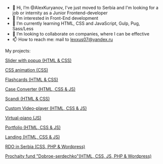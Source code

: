 - 👋 Hi, I’m @AlexKuryanov, I've just moved to Serbia and I'm looking for a job or internity as a Junior Frontend-developer
- 👀 I’m interested in Front-End development
- 🌱 I’m currently learning HTML, CSS and JavaScript, Gulp, Pug, Sass/Less
- 💞️ I’m looking to collaborate on companies, where I can be effective
- 📫 How to reach me: mail to lexxus07@yandex.ru

My projects:

[Slider with popup (HTML & CSS)](https://alexkuryanov.github.io/coursera/grandma's-harvest/)

[CSS animation (CSS)](https://alexkuryanov.github.io/coursera/animation/)

[Flashcards (HTML & CSS)](https://alexkuryanov.github.io/Flashcards/Flashcards/task/src/)

[Case Converter (HTML, CSS & JS)](https://alexkuryanov.github.io/Case-Converter1/Case%20Converter/task/src/)

[Scandi (HTML & CSS)](https://github.com/AlexKuryanov/Zaverstaju-3.0)

[Custom Video-player (HTML, CSS & JS)](https://rolling-scopes-school.github.io/alexkuryanov-JSFEPRESCHOOL/custom-video-player/)

[Virtual-piano (JS)](https://rolling-scopes-school.github.io/alexkuryanov-JSFE2021Q1/virtual-piano)

[Portfolio (HTML, CSS & JS)](https://rolling-scopes-school.github.io/alexkuryanov-JSFEPRESCHOOL/portfolio)

[Landing (HTML, CSS & JS)](https://alexkuryanov.github.io/mulih/)

[RDO in Serbia (CSS, PHP & Wordpress)](https://rdo.rs/site/)

[Prochaity fund "Dobroe-serdechko"(HTML, CSS, JS, PHP & Wordpress)](https://доброе-сердечко.рф/)
